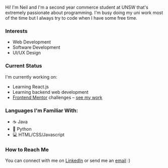 Hi! I'm Neil and I'm a second year commerce student at UNSW that's extremely passionate about programming. I'm busy doing my uni work most of the time but I always try to code when I have some free time.

### Interests
- Web Development
- Software Development
- UI/UX Design

### Current Status
I'm currently working on:
- Learning React.js
- Learning backend web development
- [Frontend Mentor](https://www.frontendmentor.io/home) challenges – [see my work](https://github.com/nkhatri7/Frontend-Mentor-Challenges)

### Languages I'm Familiar With:
- ☕️ Java
- 🐍 Python
- 💻 HTML/CSS/Javascript

### How to Reach Me
You can connect with me on [LinkedIn](https://www.linkedin.com/in/neilkhatri/) or send me an [email](mailto:neil.khatri@gmail.com) :)
